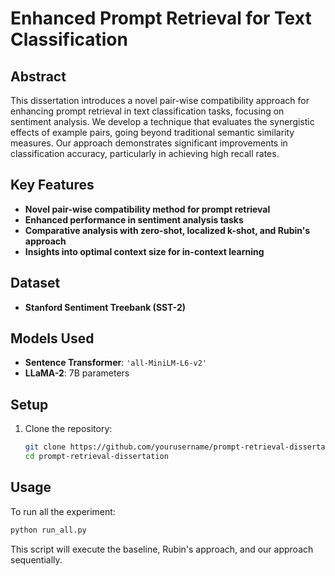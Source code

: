 # Enhanced Prompt Retrieval for Text Classification

## Abstract
This dissertation introduces a novel pair-wise compatibility approach for enhancing prompt retrieval in text classification tasks, focusing on sentiment analysis. We develop a technique that evaluates the synergistic effects of example pairs, going beyond traditional semantic similarity measures. Our approach demonstrates significant improvements in classification accuracy, particularly in achieving high recall rates.

## Key Features
- **Novel pair-wise compatibility method for prompt retrieval**
- **Enhanced performance in sentiment analysis tasks**
- **Comparative analysis with zero-shot, localized k-shot, and Rubin's approach**
- **Insights into optimal context size for in-context learning**

## Dataset
- **Stanford Sentiment Treebank (SST-2)**

## Models Used
- **Sentence Transformer**: `'all-MiniLM-L6-v2'`
- **LLaMA-2**: 7B parameters

## Setup

1. Clone the repository:
   ```bash
   git clone https://github.com/yourusername/prompt-retrieval-dissertation.git
   cd prompt-retrieval-dissertation

## Usage
To run all the experiment:
```bash
python run_all.py
```
This script will execute the baseline, Rubin's approach, and our approach sequentially.
